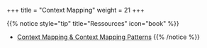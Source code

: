 +++
title = "Context Mapping"
weight = 21
+++

{{% notice style="tip" title="Ressources" icon="book" %}}
- [Context Mapping & Context Mapping Patterns](https://github.com/ddd-crew/context-mapping)
{{% /notice %}}